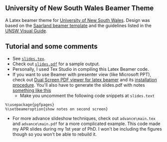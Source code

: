 ## University of New South Wales Beamer Theme

A Latex beamer theme for [University of New South Wales](https://www.unsw.edu.au/).
Design was based on the [Saarland beamer template](https://github.com/kailashbuki/beamerthemesaarland) and the guidelines listed in the [UNSW Visual Guide](https://www.brand.unsw.edu.au/download/).

## Tutorial and some comments

* See [`slides.tex`](slides.tex).
* Check out [`slides.pdf`](slides.pdf) for a sample output.
* Personally, I used Tex Studio in compiling this Latex Beamer code.
* If you want to use Beamer with presenter view (like Microsoft PPT), check out [Dual Screen PDF viewer for latex beamer](https://github.com/dannyedel/dspdfviewer) and its [installation procedure](http://dspdfviewer.danny-edel.de/#how-do-i-install-it). You'll also have to generate the slides.pdf with notes [something like this](slides-with-notes.pdf)
  * Make you uncomment the following code snippets at `slides.text`
```
%\usepackage{pgfpages}
%\setbeameroption{show notes on second screen}
```
* For more advance slideshow techniques, check out `advance\main.tex` and `advance\main.pdf` for a more complicated example. This code made my APR slides during my 1st year of PhD. I won't be including the figures though so you won't be able to rebuild it.